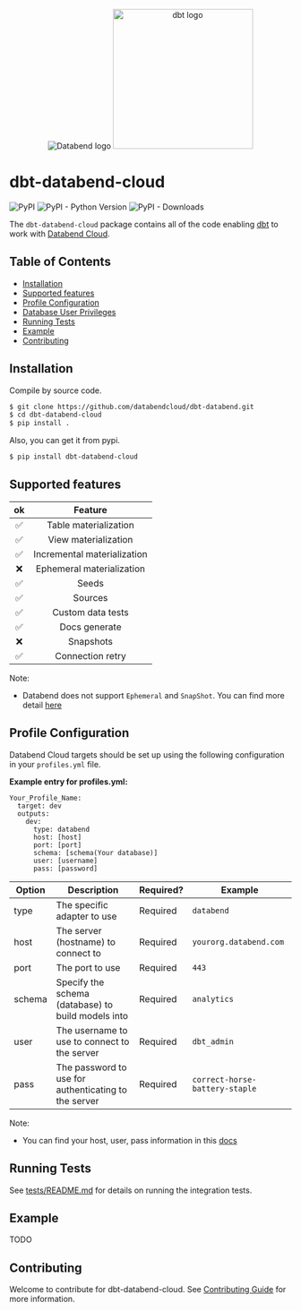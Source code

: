 <p align="center">
  <img src="https://user-images.githubusercontent.com/172204/193307982-a286c574-80ef-41de-b52f-1b064ae7fccd.png" alt="Databend logo" />
  <img src="https://raw.githubusercontent.com/dbt-labs/dbt/ec7dee39f793aa4f7dd3dae37282cc87664813e4/etc/dbt-logo-full.svg" alt="dbt logo" width="250"/>
</p>

# dbt-databend-cloud

![PyPI](https://img.shields.io/pypi/v/dbt-databend-cloud)
![PyPI - Python Version](https://img.shields.io/pypi/pyversions/dbt-databend-cloud)
![PyPI - Downloads](https://img.shields.io/pypi/dw/dbt-databend-cloud)

The `dbt-databend-cloud` package contains all of the code enabling [dbt](https://getdbt.com) to work with
[Databend Cloud](https://databend.rs/doc/cloud/).

## Table of Contents
* [Installation](#installation)
* [Supported features](#supported-features)
* [Profile Configuration](#profile-configuration)
* [Database User Privileges](#database-user-privileges)
* [Running Tests](#running-tests)
* [Example](#example)
* [Contributing](#contributing)

## Installation
Compile by source code.

```bash
$ git clone https://github.com/databendcloud/dbt-databend.git
$ cd dbt-databend-cloud
$ pip install .
```
Also, you can get it from pypi.

```bash
$ pip install dbt-databend-cloud
```
## Supported features

 | ok |           Feature           |
|:--:|:---------------------------:|
|  ✅ |    Table materialization    |
|  ✅ |    View materialization     |
|  ✅ | Incremental materialization |
|  ❌  |  Ephemeral materialization  |
|  ✅ |            Seeds            |
|  ✅ |           Sources           |
|  ✅ |      Custom data tests      |
|  ✅ |        Docs generate        |
|  ❌ |          Snapshots          |
|  ✅ |      Connection retry       |

Note:

* Databend does not support `Ephemeral` and `SnapShot`. You can find more detail [here](https://github.com/datafuselabs/databend/issues/8685)

## Profile Configuration

Databend Cloud targets should be set up using the following configuration in your `profiles.yml` file.

**Example entry for profiles.yml:**

```
Your_Profile_Name:
  target: dev
  outputs:
    dev:
      type: databend
      host: [host]
      port: [port]
      schema: [schema(Your database)]
      user: [username]
      pass: [password]
```

| Option   | Description                                           | Required? | Example                        |
|----------|-------------------------------------------------------|-----------|--------------------------------|
| type     | The specific adapter to use                           | Required  | `databend`                     |
| host     | The server (hostname) to connect to                   | Required  | `yourorg.databend.com`         |
| port     | The port to use                                       | Required  | `443`                          |
| schema   | Specify the schema (database) to build models into    | Required  | `analytics`                    |
| user     | The username to use to connect to the server          | Required  | `dbt_admin`                    |
| pass     | The password to use for authenticating to the server  | Required  | `correct-horse-battery-staple` |


Note:

* You can find your host, user, pass information in this [docs](https://docs.databend.com/using-databend-cloud/warehouses/connecting-a-warehouse)

## Running Tests

See [tests/README.md](tests/README.md) for details on running the integration tests.

## Example

TODO

## Contributing

Welcome to contribute for dbt-databend-cloud. See [Contributing Guide](CONTRIBUTING.md) for more information.
